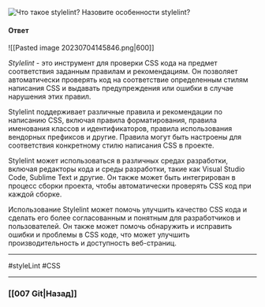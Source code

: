 ![Что такое stylelint? Назовите особенности stylelint?](https://youtu.be/DQ0BLu6rZYc?t=644)


#### Ответ

![[Pasted image 20230704145846.png|600]]

*Stylelint* - это инструмент для проверки CSS кода на предмет соответствия заданным правилам и рекомендациям. Он позволяет автоматически проверять код на соответствие определенным стилям написания CSS и выдавать предупреждения или ошибки в случае нарушения этих правил.

Stylelint поддерживает различные правила и рекомендации по написанию CSS, включая правила форматирования, правила именования классов и идентификаторов, правила использования вендорных префиксов и другие. Правила могут быть настроены для соответствия конкретному стилю написания CSS в проекте.

Stylelint может использоваться в различных средах разработки, включая редакторы кода и среды разработки, такие как Visual Studio Code, Sublime Text и другие. Он также может быть интегрирован в процесс сборки проекта, чтобы автоматически проверять CSS код при каждой сборке.

Использование Stylelint может помочь улучшить качество CSS кода и сделать его более согласованным и понятным для разработчиков и пользователей. Он также может помочь обнаружить и исправить ошибки и проблемы в CSS коде, что может улучшить производительность и доступность веб-страниц.

___
#styleLint #CSS

___

### [[007 Git|Назад]]